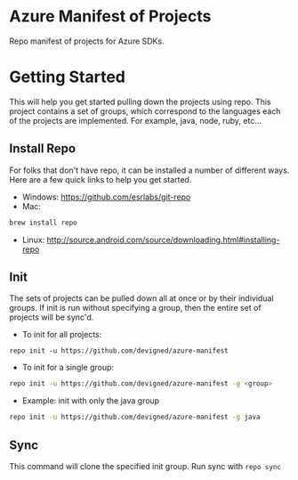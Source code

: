 # Azure Manifest of Projects
Repo manifest of projects for Azure SDKs.

# Getting Started
This will help you get started pulling down the projects using repo. This project contains a set of groups, which
correspond to the languages each of the projects are implemented. For example, java, node, ruby, etc...

## Install Repo
For folks that don't have repo, it can be installed a number of different ways. Here are a few quick links to help you
get started.
- Windows: https://github.com/esrlabs/git-repo
- Mac:
 ```bash
 brew install repo
 ```
- Linux: http://source.android.com/source/downloading.html#installing-repo

## Init
The sets of projects can be pulled down all at once or by their individual groups. If init is run without specifying a
group, then the entire set of projects will be sync'd.

- To init for all projects:
 ```
 repo init -u https://github.com/devigned/azure-manifest
 ```
- To init for a single group:
 ```bash
 repo init -u https://github.com/devigned/azure-manifest -g <group>
 ```
  - Example: init with only the java group
   ```bash
   repo init -u https://github.com/devigned/azure-manifest -g java
   ```

## Sync
This command will clone the specified init group. Run sync with `repo sync`
